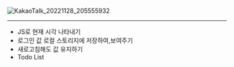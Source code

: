 ![KakaoTalk_20221128_205555932](https://user-images.githubusercontent.com/110442250/204277507-9a274c57-fe02-4cc1-b6bb-6f14ccaea0af.png)


<hr>

  - JS로 현재 시각 나타내기 
  - 로그인 값 로컬 스토리지에 저장하여,보여주기
  - 새로고침해도 값 유지하기 
  - Todo List
